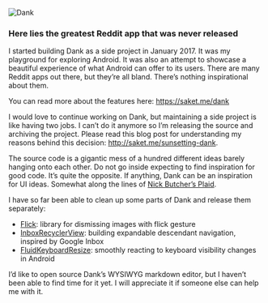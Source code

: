![Dank](http://saket.me/wp-content/uploads/2018/04/dank_cover.jpg)

### Here lies the greatest Reddit app that was never released

I started building Dank as a side project in January 2017. It was my playground for exploring Android. It was also an attempt to showcase a beautiful experience of what Android can offer to its users. There are many Reddit apps out there, but they’re all bland. There’s nothing inspirational about them.

You can read more about the features here: https://saket.me/dank

I would love to continue working on Dank, but maintaining a side project is like having two jobs. I can’t do it anymore so I’m releasing the source and archiving the project. Please read this blog post for understanding my reasons behind this decision: http://saket.me/sunsetting-dank.

The source code is a gigantic mess of a hundred different ideas barely hanging onto each other. Do not go inside expecting to find inspiration for good code. It’s quite the opposite. If anything, Dank can be an inspiration for UI ideas. Somewhat along the lines of [Nick Butcher’s Plaid](https://github.com/nickbutcher/plaid).

I have so far been able to clean up some parts of Dank and release them separately:

* [Flick](https://saket.me/flick-dismissible-images/): library for dismissing images with flick gesture
* [InboxRecyclerView](https://saket.me/inboxrecyclerview/): building expandable descendant navigation, inspired by Google Inbox
* [FluidKeyboardResize](https://saket.me/smoothly-reacting-to-keyboard/): smoothly reacting to keyboard visibility changes in Android

I’d like to open source Dank’s WYSIWYG markdown editor, but I haven’t been able to find time for it yet. I will appreciate it if someone else can help me with it.
